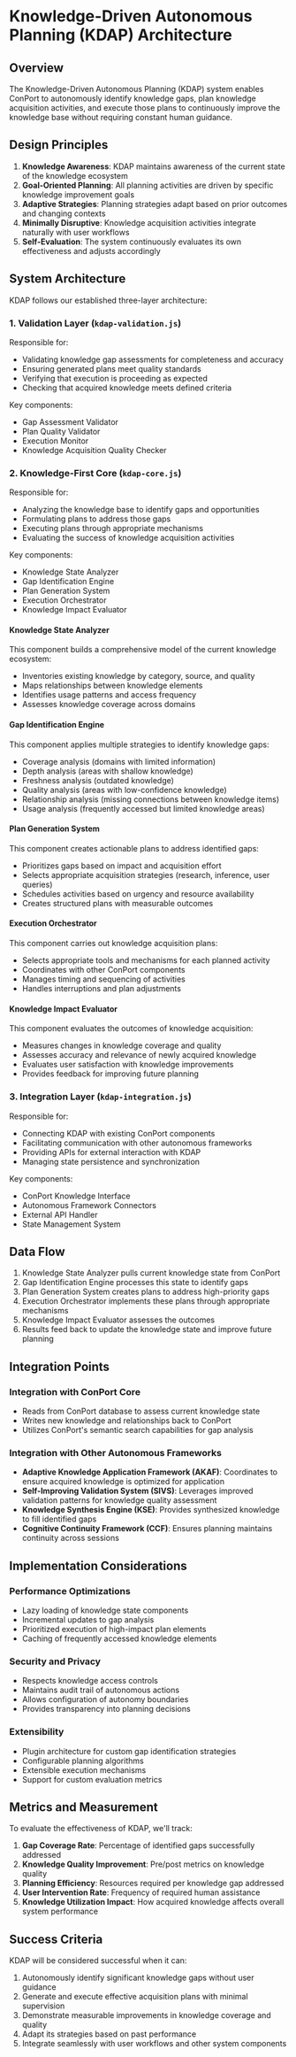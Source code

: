 # Knowledge-Driven Autonomous Planning (KDAP) Architecture

## Overview

The Knowledge-Driven Autonomous Planning (KDAP) system enables ConPort to autonomously identify knowledge gaps, plan knowledge acquisition activities, and execute those plans to continuously improve the knowledge base without requiring constant human guidance.

## Design Principles

1. **Knowledge Awareness**: KDAP maintains awareness of the current state of the knowledge ecosystem
2. **Goal-Oriented Planning**: All planning activities are driven by specific knowledge improvement goals
3. **Adaptive Strategies**: Planning strategies adapt based on prior outcomes and changing contexts
4. **Minimally Disruptive**: Knowledge acquisition activities integrate naturally with user workflows
5. **Self-Evaluation**: The system continuously evaluates its own effectiveness and adjusts accordingly

## System Architecture

KDAP follows our established three-layer architecture:

### 1. Validation Layer (`kdap-validation.js`)

Responsible for:
- Validating knowledge gap assessments for completeness and accuracy
- Ensuring generated plans meet quality standards
- Verifying that execution is proceeding as expected
- Checking that acquired knowledge meets defined criteria

Key components:
- Gap Assessment Validator
- Plan Quality Validator
- Execution Monitor
- Knowledge Acquisition Quality Checker

### 2. Knowledge-First Core (`kdap-core.js`)

Responsible for:
- Analyzing the knowledge base to identify gaps and opportunities
- Formulating plans to address those gaps
- Executing plans through appropriate mechanisms
- Evaluating the success of knowledge acquisition activities

Key components:
- Knowledge State Analyzer
- Gap Identification Engine
- Plan Generation System
- Execution Orchestrator
- Knowledge Impact Evaluator

#### Knowledge State Analyzer

This component builds a comprehensive model of the current knowledge ecosystem:
- Inventories existing knowledge by category, source, and quality
- Maps relationships between knowledge elements
- Identifies usage patterns and access frequency
- Assesses knowledge coverage across domains

#### Gap Identification Engine

This component applies multiple strategies to identify knowledge gaps:
- Coverage analysis (domains with limited information)
- Depth analysis (areas with shallow knowledge)
- Freshness analysis (outdated knowledge)
- Quality analysis (areas with low-confidence knowledge)
- Relationship analysis (missing connections between knowledge items)
- Usage analysis (frequently accessed but limited knowledge areas)

#### Plan Generation System

This component creates actionable plans to address identified gaps:
- Prioritizes gaps based on impact and acquisition effort
- Selects appropriate acquisition strategies (research, inference, user queries)
- Schedules activities based on urgency and resource availability
- Creates structured plans with measurable outcomes

#### Execution Orchestrator

This component carries out knowledge acquisition plans:
- Selects appropriate tools and mechanisms for each planned activity
- Coordinates with other ConPort components
- Manages timing and sequencing of activities
- Handles interruptions and plan adjustments

#### Knowledge Impact Evaluator

This component evaluates the outcomes of knowledge acquisition:
- Measures changes in knowledge coverage and quality
- Assesses accuracy and relevance of newly acquired knowledge
- Evaluates user satisfaction with knowledge improvements
- Provides feedback for improving future planning

### 3. Integration Layer (`kdap-integration.js`)

Responsible for:
- Connecting KDAP with existing ConPort components
- Facilitating communication with other autonomous frameworks
- Providing APIs for external interaction with KDAP
- Managing state persistence and synchronization

Key components:
- ConPort Knowledge Interface
- Autonomous Framework Connectors
- External API Handler
- State Management System

## Data Flow

1. Knowledge State Analyzer pulls current knowledge state from ConPort
2. Gap Identification Engine processes this state to identify gaps
3. Plan Generation System creates plans to address high-priority gaps
4. Execution Orchestrator implements these plans through appropriate mechanisms
5. Knowledge Impact Evaluator assesses the outcomes
6. Results feed back to update the knowledge state and improve future planning

## Integration Points

### Integration with ConPort Core

- Reads from ConPort database to assess current knowledge state
- Writes new knowledge and relationships back to ConPort
- Utilizes ConPort's semantic search capabilities for gap analysis

### Integration with Other Autonomous Frameworks

- **Adaptive Knowledge Application Framework (AKAF)**: Coordinates to ensure acquired knowledge is optimized for application
- **Self-Improving Validation System (SIVS)**: Leverages improved validation patterns for knowledge quality assessment
- **Knowledge Synthesis Engine (KSE)**: Provides synthesized knowledge to fill identified gaps
- **Cognitive Continuity Framework (CCF)**: Ensures planning maintains continuity across sessions

## Implementation Considerations

### Performance Optimizations

- Lazy loading of knowledge state components
- Incremental updates to gap analysis
- Prioritized execution of high-impact plan elements
- Caching of frequently accessed knowledge elements

### Security and Privacy

- Respects knowledge access controls
- Maintains audit trail of autonomous actions
- Allows configuration of autonomy boundaries
- Provides transparency into planning decisions

### Extensibility

- Plugin architecture for custom gap identification strategies
- Configurable planning algorithms
- Extensible execution mechanisms
- Support for custom evaluation metrics

## Metrics and Measurement

To evaluate the effectiveness of KDAP, we'll track:

1. **Gap Coverage Rate**: Percentage of identified gaps successfully addressed
2. **Knowledge Quality Improvement**: Pre/post metrics on knowledge quality
3. **Planning Efficiency**: Resources required per knowledge gap addressed
4. **User Intervention Rate**: Frequency of required human assistance
5. **Knowledge Utilization Impact**: How acquired knowledge affects overall system performance

## Success Criteria

KDAP will be considered successful when it can:

1. Autonomously identify significant knowledge gaps without user guidance
2. Generate and execute effective acquisition plans with minimal supervision
3. Demonstrate measurable improvements in knowledge coverage and quality
4. Adapt its strategies based on past performance
5. Integrate seamlessly with user workflows and other system components